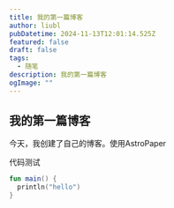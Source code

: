 ```yaml
---
title: 我的第一篇博客
author: liubl
pubDatetime: 2024-11-13T12:01:14.525Z
featured: false
draft: false
tags:
  - 随笔
description: 我的第一篇博客
ogImage: ""
---
```


## 我的第一篇博客
今天，我创建了自己的博客。使用AstroPaper

代码测试
```kotlin
fun main() {
  println("hello")
}
```